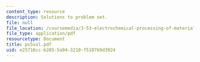 ```yaml
---
content_type: resource
description: Solutions to problem set.
file: null
file_location: /coursemedia/3-53-electrochemical-processing-of-materials-spring-2001/e25716ccb2855a943210f510769d3924_ps5sol.pdf
file_type: application/pdf
resourcetype: Document
title: ps5sol.pdf
uid: e25716cc-b285-5a94-3210-f510769d3924
---
```

